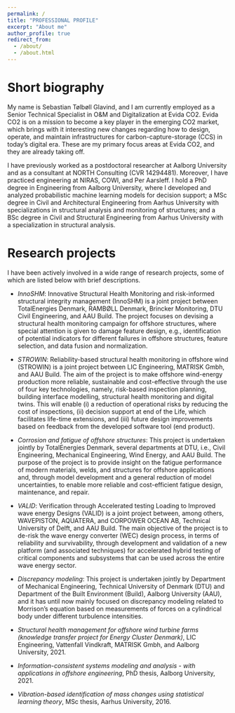 ```yaml
---
permalink: /
title: "PROFESSIONAL PROFILE"
excerpt: "About me"
author_profile: true
redirect_from: 
  - /about/
  - /about.html
---
```


Short biography
====
My name is Sebastian Tølbøll Glavind, and I am currently employed as a Senior Technical Specialist in O&M and Digitalization at Evida CO2. Evida CO2 is on a mission to become a key player in the emerging CO2 market, which brings with it interesting new changes regarding how to design, operate, and maintain infrastructures for carbon-capture-storage (CCS) in today’s digital era. These are my primary focus areas at Evida CO2, and they are already taking off.

I have previously worked as a postdoctoral researcher at Aalborg University and as a consultant at NORTH Consulting (CVR 14294481). Moreover, I have practiced engineering at NIRAS, COWI, and Per Aarsleff. I hold a PhD degree in Engineering from Aalborg University, where I developed and analyzed probabilistic machine learning models for decision support; a MSc degree in Civil and Architectural Engineering from Aarhus University with specializations in structural analysis and monitoring of structures; and a BSc degree in Civil and Structural Engineering from Aarhus University with a specialization in structural analysis. 

Research projects
====
I have been actively involved in a wide range of research projects, some of which are listed below with brief descriptions.

* *InnoSHM*: 
Innovative Structural Health Monitoring and risk-informed structural integrity management (InnoSHM) is a joint project between TotalEnergies Denmark, RAMBØLL Denmark, Brincker Monitoring, DTU Civil Engineering, and AAU Build. The project focuses on devising a structural health monitoring campaign for offshore structures, where special attention is given to damage feature design, e.g., identification of potential indicators for different failures in offshore structures, feature selection, and data fusion and normalization.         

* *STROWIN*: 
Reliability-based structural health monitoring in offshore wind (STROWIN) is a joint project between LIC Engineering, MATRISK Gmbh, and AAU Build. The aim of the project is to make offshore wind-energy production more reliable, sustainable and cost-effective through the use of four key technologies, namely, risk-based inspection planning, building interface modelling, structural health monitoring and digital twins. This will enable (i) a reduction of operational risks by reducing the cost of inspections, (ii) decision support at end of the Life, which facilitates life-time extensions, and (iii) future design improvements based on feedback from the developed software tool (end product).

* *Corrosion and fatigue of offshore structures*: 
This project is undertaken jointly by TotalEnergies Denmark, several departments at DTU, i.e., Civil Engineering, Mechanical Engineering, Wind Energy, and AAU Build. The purpose of the project is to provide insight on the fatigue performance of modern materials, welds, and structures for offshore applications and, through model development and a general reduction of model uncertainties, to enable more reliable and cost-efficient fatigue design, maintenance, and repair.

* *VALID*: 
Verification through Accelerated testing Loading to Improved wave energy Designs (VALID) is a joint project between, among others, WAVEPISTON, AQUATERA, and CORPOWER OCEAN AB, Technical University of Delft, and AAU Build. The main objective of the project is to de-risk the wave energy converter (WEC) design process, in terms of reliability and survivability, through development and validation of a new platform (and associated techniques) for accelerated hybrid testing of critical components and subsystems that can be used across the entire wave energy sector.  

* *Discrepancy modeling*: 
This project is undertaken jointly by Department of Mechanical Engineering, Technical University of Denmark (DTU) and Department of the Built Environment (Build), Aalborg University (AAU), and it has until now mainly focused on discrepancy modeling related to Morrison’s equation based on measurements of forces on a cylindrical body under different turbulence intensities.

* *Structural health management for offshore wind turbine farms (knowledge transfer project for Energy Cluster Denmark)*, LIC Engineering, Vattenfall Vindkraft, MATRISK Gmbh, and Aalborg University, 2021. 

* *Information-consistent systems modeling and analysis - with applications in offshore engineering*, PhD thesis, Aalborg University, 2021.

* *Vibration-based identification of mass changes using statistical learning theory*, MSc thesis, Aarhus University, 2016.
